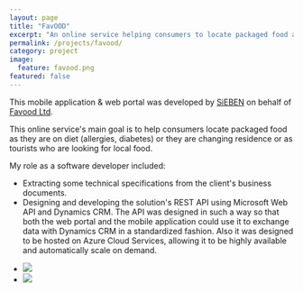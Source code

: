 ```yaml
---
layout: page
title: "FavOOD"
excerpt: "An online service helping consumers to locate packaged food as they are on diet (allergies, diabetes) or they are changing residence or as tourists who are looking for local food"
permalink: /projects/favood/
category: project
image:
  feature: favood.png
featured: false
---
```


This mobile application & web portal was developed by [SiEBEN](http://www.sieben.gr) on behalf of [Favood Ltd](https://gust.com/companies/favood-ltd).

This online service's main goal is to help consumers locate packaged food as they are on diet (allergies, diabetes) or they are changing residence or as tourists who are looking for local food.

My role as a software developer included:

* Extracting some technical specifications from the client's business documents.
* Designing and developing the solution's REST API using Microsoft Web API and Dynamics CRM. The API was designed in such a way so that both the web portal and the mobile application could use it to exchange data with Dynamics CRM in a standardized fashion. Also it was designed to be hosted on Azure Cloud Services, allowing it to be highly available and automatically scale on demand.

<ul class="list-inline gallery">
	<li>
		<a href="{{ site.baseurl }}/images/favood-itunes.jpg" class="image-popup mfp-with-zoom" title="FavOOD on iTunes">
			<img src="{{ site.baseurl }}/images/favood-itunes_150.jpg" />
		</a>
	</li>
	<li>
		<a href="{{ site.baseurl }}/images/favood-mobile.jpg" class="image-popup mfp-with-zoom" title="FavOOD mobile application mockups">
			<img src="{{ site.baseurl }}/images/favood-mobile_150.jpg" />
		</a>
	</li>
</ul>
